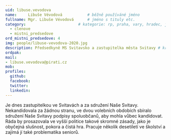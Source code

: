 ```yaml
---
uid: libuse.vevodova
name:     Libuše Vévodová      		# běžně používáné jméno
fullname: Mgr. Libuše Vévodová		# jméno s tituly etc.
category:                 		# kategorie: rp, praha, vary, hradec, jmk, senat
  - clenove
  - mistni_predsedove
ord_mistni_predsedove: 4
img: people/libuse-vevodova-2020.jpg
description: Předsedkyně MS Svitavsko a zastupitelka města Svitavy # kratký popis, max 160 znaků
ordpak: 
mail:
- libuse.vevodova@pirati.cz
mob: 
profiles:
  github:
  facebook: 
  twitter:
  linkedin:
---
```

Je dnes zastupitelkou ve Svitavách a za sdružení Naše Svitavy. Nekandidovala za žádnou stranu, ve dvou volebních obdobích sbíralo sdružení Naše Svitavy podpisy spoluobčanů, aby mohla vůbec kandidovat. Ráda by prosazovala ve vyšší politice takové skromné zásady, jako je obyčejná slušnost, pokora a čistá hra. Pracuje několik desetiletí ve školství a zajímá jí také problematika seniorů. 
